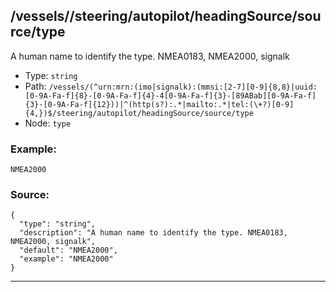 ## /vessels/<RegExp>/steering/autopilot/headingSource/source/type

A human name to identify the type. NMEA0183, NMEA2000, signalk

* Type: `string`
* Path: `/vessels/(^urn:mrn:(imo|signalk):(mmsi:[2-7][0-9]{8,8}|uuid:[0-9A-Fa-f]{8}-[0-9A-Fa-f]{4}-4[0-9A-Fa-f]{3}-[89ABab][0-9A-Fa-f]{3}-[0-9A-Fa-f]{12}))|^(http(s?):.*|mailto:.*|tel:(\+?)[0-9]{4,})$/steering/autopilot/headingSource/source/type`
* Node: `type`

### Example:
```
NMEA2000
```

### Source:
```
{
  "type": "string",
  "description": "A human name to identify the type. NMEA0183, NMEA2000, signalk",
  "default": "NMEA2000",
  "example": "NMEA2000"
}
```

---
